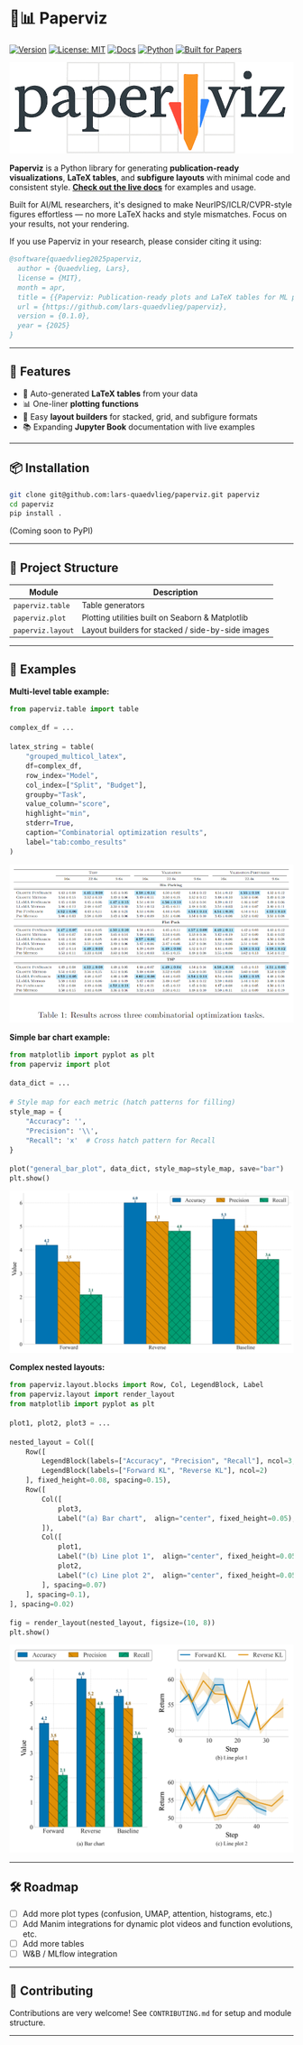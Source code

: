 # 📄📊 Paperviz

[![Version](https://img.shields.io/badge/version-0.1.0-orange)](https://github.com/lars-quaedvlieg/paperviz/releases)
[![License: MIT](https://img.shields.io/badge/License-MIT-green.svg)](LICENSE)
[![Docs](https://img.shields.io/badge/docs-available-blue)](https://lars-quaedvlieg.github.io/paperviz/)
[![Python](https://img.shields.io/badge/python-3.10%2B-blue.svg)](https://www.python.org/)
[![Built for Papers](https://img.shields.io/badge/built%20for-AI%20papers-ff69b4)](https://github.com/lars-quaedvlieg/paperviz)


![Logo](docs/logo.png)

**Paperviz** is a Python library for generating **publication-ready visualizations**, **LaTeX tables**, and **subfigure layouts** with minimal code and consistent style.
[**Check out the live docs**](https://lars-quaedvlieg.github.io/paperviz/) for examples and usage.

Built for AI/ML researchers, it's designed to make NeurIPS/ICLR/CVPR-style figures effortless — no more LaTeX hacks and style mismatches. Focus on your results, not your rendering.

If you use Paperviz in your research, please consider citing it using:
```bibtex
@software{quaedvlieg2025paperviz,
  author = {Quaedvlieg, Lars},
  license = {MIT},
  month = apr,
  title = {{Paperviz: Publication-ready plots and LaTeX tables for ML papers}},
  url = {https://github.com/lars-quaedvlieg/paperviz},
  version = {0.1.0},
  year = {2025}
}
```

---

## 🚀 Features

- 🧾 Auto-generated **LaTeX tables** from your data
- 📊 One-liner **plotting functions**
- 🧩 Easy **layout builders** for stacked, grid, and subfigure formats
- 📚 Expanding **Jupyter Book** documentation with live examples

---

## 📦 Installation

```bash
git clone git@github.com:lars-quaedvlieg/paperviz.git paperviz
cd paperviz
pip install .
```

(Coming soon to PyPI)

---

## 📁 Project Structure

| Module       | Description                                                    |
|--------------|----------------------------------------------------------------|
| `paperviz.table`  | Table generators                                               |
| `paperviz.plot`   | Plotting utilities built on Seaborn & Matplotlib               |
| `paperviz.layout` | Layout builders for stacked / side-by-side images              |

---

## 🧪 Examples

**Multi-level table example:**
```python
from paperviz.table import table

complex_df = ...

latex_string = table(
    "grouped_multicol_latex",
    df=complex_df,
    row_index="Model",
    col_index=["Split", "Budget"],
    groupby="Task",
    value_column="score",
    highlight="min",
    stderr=True,
    caption="Combinatorial optimization results",
    label="tab:combo_results"
)
```
![Complex Table](docs/_static/images/tables/grouped_multicol_latex.png)

**Simple bar chart example:**
```python
from matplotlib import pyplot as plt
from paperviz import plot

data_dict = ...

# Style map for each metric (hatch patterns for filling)
style_map = {
    "Accuracy": '',
    "Precision": '\\',
    "Recall": 'x'  # Cross hatch pattern for Recall
}

plot("general_bar_plot", data_dict, style_map=style_map, save="bar")
plt.show()
```
![Bar Chart](docs/_static/images/plots/general_bar_plot.png)

**Complex nested layouts:**
```python
from paperviz.layout.blocks import Row, Col, LegendBlock, Label
from paperviz.layout import render_layout
from matplotlib import pyplot as plt

plot1, plot2, plot3 = ...

nested_layout = Col([
    Row([
        LegendBlock(labels=["Accuracy", "Precision", "Recall"], ncol=3, fixed_width=0.35),
        LegendBlock(labels=["Forward KL", "Reverse KL"], ncol=2)
    ], fixed_height=0.08, spacing=0.15),
    Row([
        Col([
            plot3,
            Label("(a) Bar chart",  align="center", fixed_height=0.05), 
        ]),
        Col([
            plot1, 
            Label("(b) Line plot 1",  align="center", fixed_height=0.05), 
            plot2, 
            Label("(c) Line plot 2",  align="center", fixed_height=0.05)
        ], spacing=0.07)
    ], spacing=0.1), 
], spacing=0.02)

fig = render_layout(nested_layout, figsize=(10, 8))
plt.show()
```
![Complex Layout](docs/_static/images/layout/complex_layout.png)

---

## 🛠️ Roadmap

- [ ] Add more plot types (confusion, UMAP, attention, histograms, etc.)
- [ ] Add Manim integrations for dynamic plot videos and function evolutions, etc.
- [ ] Add more tables
- [ ] W&B / MLflow integration

---

## 🤝 Contributing

Contributions are very welcome! See `CONTRIBUTING.md` for setup and module structure.

---
